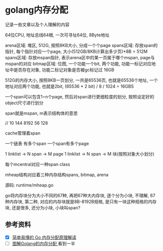 # golang内存分配

记录一些文章以及个人理解的内容

64位CPU, 地址总线64根, 一次可寻址64位, 8Byte地址

arena区域: 堆区, 512G, 按照8KB大小, 分成一个个page
spans区域: 存放span的指针, 每个指针对应一个page, 大小(512GB/8KB计算出多少页)*8B = 512M
spans区域: 存放mspan指针, 表示arena区中的某一页属于哪个mspan, page与mspan的对应
bitmap区域: 位图, 一个功能一个bit, 两个功能, 功能一标记对应地址中是否存在对象, 功能二标记对象是否被gc标记过 16GB

512G的内存大小, 按照8KB一页划分, 一共是65536页, 也就是65536个地址, 一个地址对应两个功能, 也就是2bit, (65536 * 2 bit) / 8 / 1024 = 16GBS

一个span可以包含1~n个page, 然后对span进行更细粒度的划分, 按照设定好的object尺寸进行划分

span就是mspan, m表示结构体的意思

//    10        144        8192       56          128

cache管理着span

一个链表 有多个span 一个span有多个page

1 linklist -> N span -> M page
1 linklist -> N span -> M 块(按照对象大小划分)

每个mcentral对应一种span class

mheap结构对应着三种内存结构spans, bitmap, arena

源码: runtime/mheap.go

go将内存块分为大小不同的67种, 再把67种大内存块, 逐个分为小块, 不理解, 67种内存块, 第二种, 对应的内存块就是8B-8192B规格, 是只有一块这种规格的内存块, 还是很多, 还分为小块, 小块叫span? 

## 参考资料

- [x] [简单易懂的 Go 内存分配原理解读](https://yq.aliyun.com/articles/652551)
- [ ] [图解Golang的内存分配 ](https://i6448038.github.io/2019/05/18/golang-mem/) 看到一半